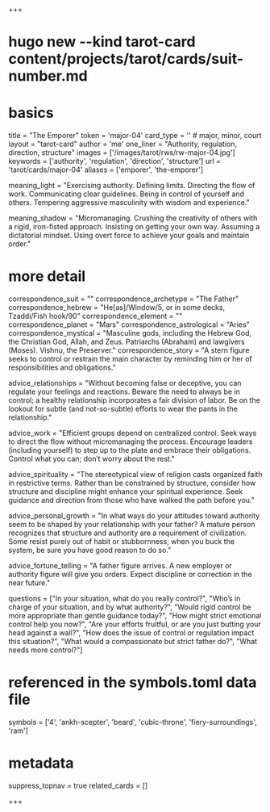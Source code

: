+++
# hugo new --kind tarot-card content/projects/tarot/cards/suit-number.md
# basics
title     		 = "The Emporer"
token					 = 'major-04'
card_type			 = '' # major, minor, court
layout				 = "tarot-card"
author    		 = 'me'
one_liner 		 = "Authority, regulation, direction, structure"
images				 = ['/images/tarot/rws/rw-major-04.jpg']
keywords			 = ['authority', 'regulation', 'direction', 'structure']
url						 = 'tarot/cards/major-04'
aliases				 = ['emporer', 'the-emporer']

meaning_light  = "Exercising authority. Defining limits. Directing the flow of work. Communicating clear guidelines. Being in control of yourself and others. Tempering aggressive masculinity with wisdom and experience."

meaning_shadow = "Micromanaging. Crushing the creativity of others with a rigid, iron-fisted approach. Insisting on getting your own way. Assuming a dictatorial mindset. Using overt force to achieve your goals and maintain order."

# more detail
correspondence_suit 				= ""
correspondence_archetype 		= "The Father"
correspondence_hebrew 			= "He[as]/Window/5, or in some decks, Tzaddi/Fish hook/90"
correspondence_element 			= ""
correspondence_planet 			= "Mars"
correspondence_astrological = "Aries"
correspondence_mystical 		= "Masculine gods, including the Hebrew God, the Christian God, Allah, and Zeus. Patriarchs (Abraham) and lawgivers (Moses). Vishnu, the Preserver."
correspondence_story 				= "A stern figure seeks to control or restrain the main character by reminding him or her of responsibilities and obligations."

advice_relationships 	 = "Without becoming false or deceptive, you can regulate your feelings and reactions. Beware the need to always be in control; a healthy relationship incorporates a fair division of labor. Be on the lookout for subtle (and not-so-subtle) efforts to wear the pants in the relationship."

advice_work 					 = "Efficient groups depend on centralized control. Seek ways to direct the flow without micromanaging the process. Encourage leaders (including yourself) to step up to the plate and embrace their obligations. Control what you can; don’t worry about the rest."

advice_spirituality 	 = "The stereotypical view of religion casts organized faith in restrictive terms. Rather than be constrained by structure, consider how structure and discipline might enhance your spiritual experience. Seek guidance and direction from those who have walked the path before you."

advice_personal_growth = "In what ways do your attitudes toward authority seem to be shaped by your relationship with your father? A mature person recognizes that structure and authority are a requirement of civilization. Some resist purely out of habit or stubbornness; when you buck the system, be sure you have good reason to do so."

advice_fortune_telling = "A father figure arrives. A new employer or authority figure will give you orders. Expect discipline or correction in the near future."

questions	= ["In your situation, what do you really control?", "Who’s in charge of your situation, and by what authority?", "Would rigid control be more appropriate than gentle guidance today?", "How might strict emotional control help you now?", "Are your efforts fruitful, or are you just butting your head against a wall?", "How does the issue of control or regulation impact this situation?", "What would a compassionate but strict father do?", "What needs more control?"]

# referenced in the symbols.toml data file
symbols	  = ['4', 'ankh-scepter', 'beard', 'cubic-throne', 'fiery-surroundings', 'ram']

# metadata
suppress_topnav = true
related_cards 	= []

+++